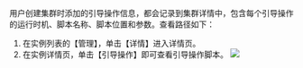 用户创建集群时添加的引导操作信息，都会记录到集群详情中，包含每个引导操作的运行时机、脚本名称、脚本位置和参数。查看路径如下：
1. 在实例列表的【管理】，单击【详情】进入详情页。
2. 在实例详情页，单击【引导操作】即可查看引导操作脚本。
![](https://main.qcloudimg.com/raw/ef355d8a221b485326d763ed8f547b03.png)
